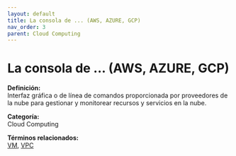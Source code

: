 ```yaml
---
layout: default
title: La consola de ... (AWS, AZURE, GCP)
nav_order: 3
parent: Cloud Computing
---
```


# La consola de ... (AWS, AZURE, GCP)

**Definición:**  
Interfaz gráfica o de línea de comandos proporcionada por proveedores de la nube para gestionar y monitorear recursos y servicios en la nube.

**Categoría:**  
Cloud Computing  

  


**Términos relacionados:**  
[VM](https://maleniski.github.io/diccionario-angl-tec-mx/docs/cloud-computing/vm.html), [VPC](https://maleniski.github.io/diccionario-angl-tec-mx/docs/cloud-computing/vpc.html)
